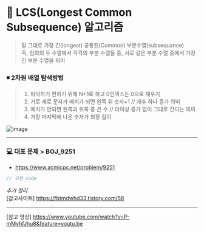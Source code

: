 # 🔹 LCS(Longest Common Subsequence) 알고리즘
> 말 그대로 가장 긴(longest) 공통된(Common) 부분수열(subsequance)     
> 즉, 임의의 두 수열에서 각각의 부분 수열들 중, 서로 같은 부분 수열 중에서 가장 긴 부분 수열을 의미   

### ◾ 2차원 배열 탐색방법   
> 1. 파악하기 편하기 위해 N+1로 하고 0인덱스는 0으로 채우기   
> 2. 가로 세로 문자가 매치가 되면 왼쪽 위 숫자+1 // 개수 하나 증가 의미    
> 3. 매치가 안되면 왼쪽과 위쪽 중 큰 수 // 더이상 증가 없이 그대로 간다는 의미    
> 4. 가장 마지막에 나온 숫자가 최장 길이   

![image](https://user-images.githubusercontent.com/72757829/104224700-b1c9a600-5488-11eb-86f6-b4ebf5fd5969.png)   

---   
### 💻 대표 문제 > BOJ_9251   
- https://www.acmicpc.net/problem/9251    
```java
// 구현 code  

```   
_추가 정리_   
[참고사이트] https://fbtmdwhd33.tistory.com/58   

---   
[참고 영상] https://www.youtube.com/watch?v=P-mMvhfJhu8&feature=youtu.be   

